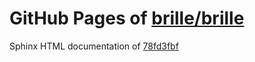 GitHub Pages of [brille/brille](https://github.com/brille/brille.git)
======================================
Sphinx HTML documentation of [78fd3fbf](https://github.com/brille/brille/tree/78fd3fbf3476146b4d3b07a7ea72a2373e2b9350)
